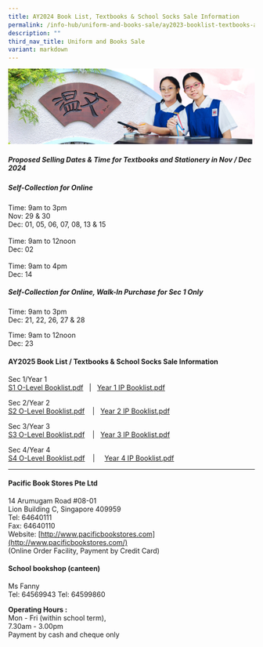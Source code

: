 ```yaml
---
title: AY2024 Book List, Textbooks & School Socks Sale Information
permalink: /info-hub/uniform-and-books-sale/ay2023-booklist-textbooks-and-school-socks-sale-information/
description: ""
third_nav_title: Uniform and Books Sale
variant: markdown
---
```

![](/images/01%20Banner%20Photos/06%20subpage%20infohub.jpg)

##### **Proposed Selling Dates &amp; Time for Textbooks and Stationery in Nov / Dec 2024**

##### **Self-Collection for Online**

Time: 9am to 3pm <br>
Nov: 29 &amp; 30 <br>
Dec: 01, 05, 06, 07, 08, 13 &amp; 15<br><br>
Time: 9am to 12noon <br>
Dec: 02 <br><br>
Time: 9am to 4pm <br>
Dec: 14

##### **Self-Collection for Online, Walk-In Purchase for Sec 1 Only**

Time: 9am to 3pm <br>
Dec: 21, 22, 26, 27 &amp; 28

Time: 9am to 12noon <br>
Dec: 23

#### **AY2025 Book List / Textbooks &amp; School Socks Sale Information**

Sec 1/Year 1  
[S1 O-Level Booklist.pdf](/files/06%20Infohub/Booklist/sec%201%20o-level%20booklist.pdf)&nbsp; &nbsp;|&nbsp;&nbsp; [Year 1 IP Booklist.pdf](/files/06%20Infohub/Booklist/year%201%20ip%20booklist.pdf)
  
Sec 2/Year 2  
[S2 O-Level Booklist.pdf](/files/06%20Infohub/Booklist/sec%202%20o-level%20booklist.pdf)&nbsp;&nbsp; &nbsp;|&nbsp;&nbsp; [Year 2 IP Booklist.pdf](/files/06%20Infohub/Booklist/year%202%20ip%20booklist.pdf)
  
Sec 3/Year 3  
[S3 O-Level Booklist.pdf](/files/06%20Infohub/Booklist/sec%203%20o-level%20booklist.pdf)&nbsp;&nbsp; &nbsp;|&nbsp;&nbsp; [Year 3 IP Booklist.pdf](/files/06%20Infohub/Booklist/year%203%20ip%20booklist.pdf)

  
Sec 4/Year 4  
[S4 O-Level Booklist.pdf](/files/06%20Infohub/Booklist/sec%204%20o-level%20booklist.pdf)&nbsp;&nbsp; &nbsp;|&nbsp;&nbsp; &nbsp; [Year 4 IP Booklist.pdf](/files/06%20Infohub/Booklist/year%204%20ip%20booklist.pdf)
  

---

#### **Pacific Book Stores Pte Ltd**

14 Arumugam Road #08-01<br>
Lion Building C, Singapore 409959<br>
Tel: 64640111<br>
Fax: 64640110<br>
Website:&nbsp;[http://www.pacificbookstores.com](http://www.pacificbookstores.com/)<br>
(Online Order Facility, Payment by Credit Card)

#### **School bookshop (canteen)**

Ms Fanny<br>
Tel: 64569943 Tel: 64599860


<b>Operating Hours :</b><br>
Mon - Fri (within school term),<br>
7.30am - 3.00pm<br>Payment by cash and cheque only